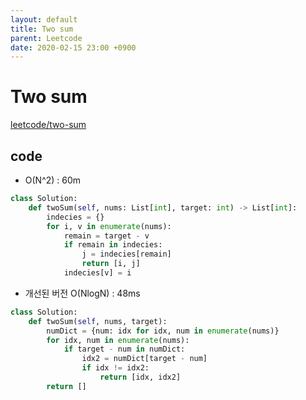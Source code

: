 ```yaml
---
layout: default
title: Two sum
parent: Leetcode
date: 2020-02-15 23:00 +0900
---
```


# Two sum

[leetcode/two-sum](https://www.leetcode.com/problems/two-sum/)

## code

- O(N^2) : 60m

```python
class Solution:
    def twoSum(self, nums: List[int], target: int) -> List[int]:
        indecies = {}
        for i, v in enumerate(nums):
            remain = target - v
            if remain in indecies:
                j = indecies[remain]
                return [i, j]
            indecies[v] = i
```

- 개선된 버전 O(NlogN) : 48ms

```python
class Solution:
    def twoSum(self, nums, target):
        numDict = {num: idx for idx, num in enumerate(nums)}
        for idx, num in enumerate(nums):
            if target - num in numDict:
                idx2 = numDict[target - num]
                if idx != idx2:
                    return [idx, idx2]
        return []
```
